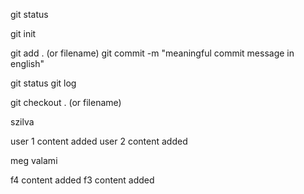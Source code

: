 git status

git init

git add . (or filename)
git commit -m "meaningful commit message in english"

git status
git log

git checkout . (or filename)

szilva


user 1 content added
user 2 content added

meg valami

f4 content added
f3 content added
